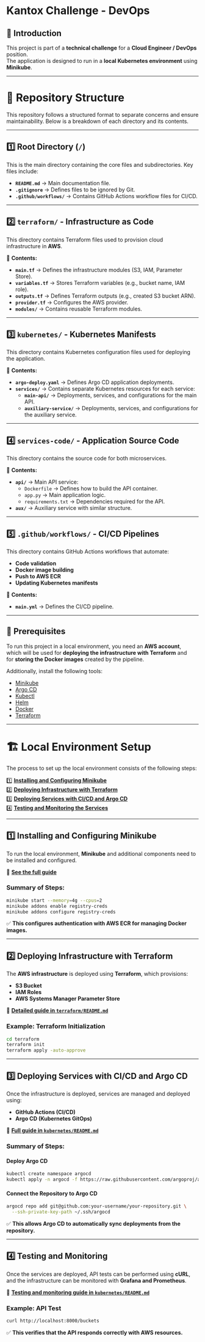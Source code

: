 # Kantox Challenge - DevOps

## 📌 Introduction

This project is part of a **technical challenge** for a **Cloud Engineer / DevOps** position.  
The application is designed to run in a **local Kubernetes environment** using **Minikube**.

---
# 📂 Repository Structure

This repository follows a structured format to separate concerns and ensure maintainability. Below is a breakdown of each directory and its contents.

---

## **1️⃣ Root Directory (`/`)**
This is the main directory containing the core files and subdirectories. Key files include:

- **`README.md`** → Main documentation file.
- **`.gitignore`** → Defines files to be ignored by Git.
- **`.github/workflows/`** → Contains GitHub Actions workflow files for CI/CD.

---

## **2️⃣ `terraform/` - Infrastructure as Code**
This directory contains Terraform files used to provision cloud infrastructure in **AWS**.

📂 **Contents:**
- **`main.tf`** → Defines the infrastructure modules (S3, IAM, Parameter Store).
- **`variables.tf`** → Stores Terraform variables (e.g., bucket name, IAM role).
- **`outputs.tf`** → Defines Terraform outputs (e.g., created S3 bucket ARN).
- **`provider.tf`** → Configures the AWS provider.
- **`modules/`** → Contains reusable Terraform modules.

---

## **3️⃣ `kubernetes/` - Kubernetes Manifests**
This directory contains Kubernetes configuration files used for deploying the application.

📂 **Contents:**
- **`argo-deploy.yaml`** → Defines Argo CD application deployments.
- **`services/`** → Contains separate Kubernetes resources for each service:
  - **`main-api/`** → Deployments, services, and configurations for the main API.
  - **`auxiliary-service/`** → Deployments, services, and configurations for the auxiliary service.

---

## **4️⃣ `services-code/` - Application Source Code**
This directory contains the source code for both microservices.

📂 **Contents:**
- **`api/`** → Main API service:
  - `Dockerfile` → Defines how to build the API container.
  - `app.py` → Main application logic.
  - `requirements.txt` → Dependencies required for the API.
- **`aux/`** → Auxiliary service with similar structure.

---

## **5️⃣ `.github/workflows/` - CI/CD Pipelines**
This directory contains GitHub Actions workflows that automate:
- **Code validation**
- **Docker image building**
- **Push to AWS ECR**
- **Updating Kubernetes manifests**

📂 **Contents:**
- **`main.yml`** → Defines the CI/CD pipeline.


---

## 🚀 Prerequisites

To run this project in a local environment, you need an **AWS account**,  
which will be used for **deploying the infrastructure with Terraform** and  
for **storing the Docker images** created by the pipeline.

Additionally, install the following tools:

- [Minikube](https://minikube.sigs.k8s.io/docs/)
- [Argo CD](https://argo-cd.readthedocs.io/)
- [Kubectl](https://kubernetes.io/docs/tasks/tools/)
- [Helm](https://helm.sh/)
- [Docker](https://docs.docker.com/get-docker/)
- [Terraform](https://developer.hashicorp.com/terraform/downloads)

---

# **🏗 Local Environment Setup**
The process to set up the local environment consists of the following steps:

1️⃣ **[Installing and Configuring Minikube](#1-installing-and-configuring-minikube)**  
2️⃣ **[Deploying Infrastructure with Terraform](terraform/README.md)**  
3️⃣ **[Deploying Services with CI/CD and Argo CD](kubernetes/README.md)**  
4️⃣ **[Testing and Monitoring the Services](#4-testing-and-monitoring)**  

---

## **1️⃣ Installing and Configuring Minikube**
To run the local environment, **Minikube** and additional components need to be installed and configured.  

🔗 **[See the full guide](documents/minikube.md)**  

### **Summary of Steps:**
```sh
minikube start --memory=4g --cpus=2
minikube addons enable registry-creds
minikube addons configure registry-creds
```
✅ **This configures authentication with AWS ECR for managing Docker images.**  

---

## **2️⃣ Deploying Infrastructure with Terraform**
The **AWS infrastructure** is deployed using **Terraform**, which provisions:
- **S3 Bucket**
- **IAM Roles**
- **AWS Systems Manager Parameter Store**

🔗 **[Detailed guide in `terraform/README.md`](terraform/README.md)**  

### **Example: Terraform Initialization**
```sh
cd terraform
terraform init
terraform apply -auto-approve
```

---

## **3️⃣ Deploying Services with CI/CD and Argo CD**
Once the infrastructure is deployed, services are managed and deployed using:  
- **GitHub Actions (CI/CD)**
- **Argo CD (Kubernetes GitOps)**

🔗 **[Full guide in `kubernetes/README.md`](kubernetes/README.md)**  

### **Summary of Steps:**
#### **Deploy Argo CD**
```sh
kubectl create namespace argocd
kubectl apply -n argocd -f https://raw.githubusercontent.com/argoproj/argo-cd/stable/manifests/install.yaml
```
#### **Connect the Repository to Argo CD**
```sh
argocd repo add git@github.com:your-username/your-repository.git \
  --ssh-private-key-path ~/.ssh/argocd
```
✅ **This allows Argo CD to automatically sync deployments from the repository.**

---

## **4️⃣ Testing and Monitoring**
Once the services are deployed, API tests can be performed using **cURL**,  
and the infrastructure can be monitored with **Grafana and Prometheus**.

🔗 **[Testing and monitoring guide in `kubernetes/README.md`](kubernetes/README.md)**  

### **Example: API Test**
```sh
curl http://localhost:8000/buckets
```
✅ **This verifies that the API responds correctly with AWS resources.**